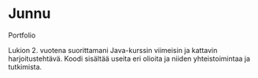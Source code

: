 # Junnu
Portfolio

Lukion 2. vuotena suorittamani Java-kurssin viimeisin ja kattavin harjoitustehtävä.
Koodi sisältää useita eri olioita ja niiden yhteistoimintaa ja tutkimista.
